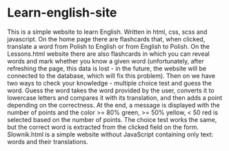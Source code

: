 # Learn-english-site
This is a simple website to learn English. Written in html, css, scss and javascript. On the home page there are flashcards that, when clicked, translate a word from Polish to English or from English to Polish. On the Lessons.html website there are also flashcards in which you can reveal words and mark whether you know a given word (unfortunately, after refreshing the page, this data is lost - in the future, the website will be connected to the database, which will fix this problem). Then on we have two ways to check your knowledge - multiple choice test and guess the word. Guess the word takes the word provided by the user, converts it to lowercase letters and compares it with its translation, and then adds a point depending on the correctness. At the end, a message is displayed with the number of points and the color >= 80% green, >= 50% yellow, < 50 red is selected based on the number of points. The choice test works the same, but the correct word is extracted from the clicked field on the form. Slownik.html is a simple website without JavaScript containing only text: words and their translations.